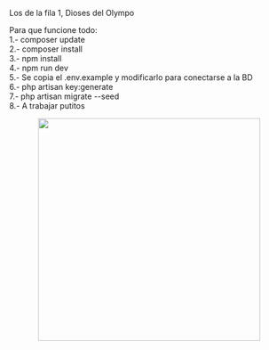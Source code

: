 Los de la fila 1, Dioses del Olympo

Para que funcione todo: <br>
    1.- composer update <br>
    2.- composer install <br>
    3.- npm install <br>
    4.- npm run dev <br>
    5.- Se copia el .env.example y modificarlo para conectarse a la BD <br>
    6.- php artisan key:generate <br>
    7.- php artisan migrate --seed<br>
    8.- A trabajar putitos

<p align="center"><a href="https://laravel.com" target="_blank"><img src="https://raw.githubusercontent.com/laravel/art/master/logo-lockup/5%20SVG/2%20CMYK/1%20Full%20Color/laravel-logolockup-cmyk-red.svg" width="400"></a></p>
